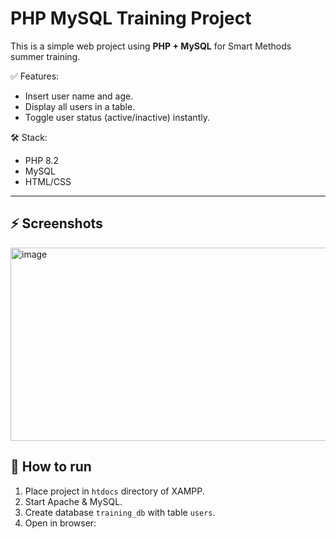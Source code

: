 # PHP MySQL Training Project

This is a simple web project using **PHP + MySQL** for Smart Methods summer training.

✅ Features:
- Insert user name and age.
- Display all users in a table.
- Toggle user status (active/inactive) instantly.

🛠 Stack:
- PHP 8.2
- MySQL
- HTML/CSS

---

## ⚡ Screenshots
<img width="673" height="309" alt="image" src="https://github.com/user-attachments/assets/683e3f32-9320-4ac2-88ba-199dd0cf5e66" />


## 🚀 How to run
1. Place project in `htdocs` directory of XAMPP.
2. Start Apache & MySQL.
3. Create database `training_db` with table `users`.
4. Open in browser:
